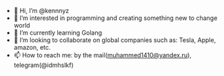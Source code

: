 - 👋 Hi, I’m @kennnyz
- 👀 I’m interested in programming and creating something new to change world 
- 🌱 I’m currently learning Golang
- 💞️ I’m looking to collaborate on global companies such as: Tesla, Apple, amazon, etc.
- 📫 How to reach me: by the mail(muhammed1410@yandex.ru), telegram(@idmhslkf)

<!---
kennnyz/kennnyz is a ✨ special ✨ repository because its `README.md` (this file) appears on your GitHub profile.
You can click the Preview link to take a look at your changes.
--->
